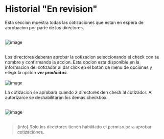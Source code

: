 # Historial "En revision"
Esta seccion muestra todas las cotizaciones que estan en espera de aprobacion por parte de los directores.
<br><br>

![image](/images/docs/quoting/historialReview.png)
<br><br>

Los directores deberan aprobar la cotizacion seleccionando el check con su nombre y confirmando la accion. Esta opcion esta disponible en la informacion del cotizador al dar click en el boton de menu de opciones y elegir la opcion ***ver productos***.<br><br>
![image](/images/docs/quoting/verProductos.png)


La cotizacion se aprobara cuando 2 directores den check al cotizador. Al autorizarce se deshabilitaran los demas checkbox.
<br><br>

![image](/images/docs/quoting/checkDirectores.png)
<br><br>

> {info} Solo los directores tienen habilitado el permiso para aprobar cotizaciones.



